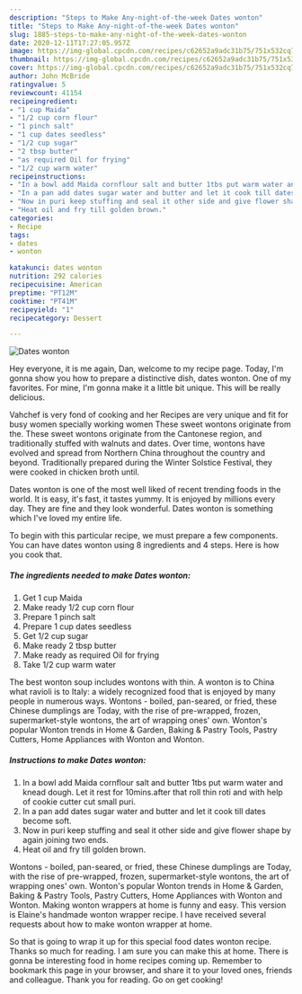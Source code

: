 ```yaml
---
description: "Steps to Make Any-night-of-the-week Dates wonton"
title: "Steps to Make Any-night-of-the-week Dates wonton"
slug: 1885-steps-to-make-any-night-of-the-week-dates-wonton
date: 2020-12-11T17:27:05.957Z
image: https://img-global.cpcdn.com/recipes/c62652a9adc31b75/751x532cq70/dates-wonton-recipe-main-photo.jpg
thumbnail: https://img-global.cpcdn.com/recipes/c62652a9adc31b75/751x532cq70/dates-wonton-recipe-main-photo.jpg
cover: https://img-global.cpcdn.com/recipes/c62652a9adc31b75/751x532cq70/dates-wonton-recipe-main-photo.jpg
author: John McBride
ratingvalue: 5
reviewcount: 41154
recipeingredient:
- "1 cup Maida"
- "1/2 cup corn flour"
- "1 pinch salt"
- "1 cup dates seedless"
- "1/2 cup sugar"
- "2 tbsp butter"
- "as required Oil for frying"
- "1/2 cup warm water"
recipeinstructions:
- "In a bowl add Maida cornflour salt and butter 1tbs put warm water and knead dough. Let it rest for 10mins.after that roll thin roti and with help of cookie cutter cut small puri."
- "In a pan add dates sugar water and butter and let it cook till dates become soft."
- "Now in puri keep stuffing and seal it other side and give flower shape by again joining two ends."
- "Heat oil and fry till golden brown."
categories:
- Recipe
tags:
- dates
- wonton

katakunci: dates wonton 
nutrition: 292 calories
recipecuisine: American
preptime: "PT12M"
cooktime: "PT41M"
recipeyield: "1"
recipecategory: Dessert

---
```



![Dates wonton](https://img-global.cpcdn.com/recipes/c62652a9adc31b75/751x532cq70/dates-wonton-recipe-main-photo.jpg)

Hey everyone, it is me again, Dan, welcome to my recipe page. Today, I'm gonna show you how to prepare a distinctive dish, dates wonton. One of my favorites. For mine, I'm gonna make it a little bit unique. This will be really delicious.

Vahchef is very fond of cooking and her Recipes are very unique and fit for busy women specially working women These sweet wontons originate from the. These sweet wontons originate from the Cantonese region, and traditionally stuffed with walnuts and dates. Over time, wontons have evolved and spread from Northern China throughout the country and beyond. Traditionally prepared during the Winter Solstice Festival, they were cooked in chicken broth until.

Dates wonton is one of the most well liked of recent trending foods in the world. It is easy, it's fast, it tastes yummy. It is enjoyed by millions every day. They are fine and they look wonderful. Dates wonton is something which I've loved my entire life.


To begin with this particular recipe, we must prepare a few components. You can have dates wonton using 8 ingredients and 4 steps. Here is how you cook that.

<!--inarticleads1-->

##### The ingredients needed to make Dates wonton:

1. Get 1 cup Maida
1. Make ready 1/2 cup corn flour
1. Prepare 1 pinch salt
1. Prepare 1 cup dates seedless
1. Get 1/2 cup sugar
1. Make ready 2 tbsp butter
1. Make ready as required Oil for frying
1. Take 1/2 cup warm water


The best wonton soup includes wontons with thin. A wonton is to China what ravioli is to Italy: a widely recognized food that is enjoyed by many people in numerous ways. Wontons - boiled, pan-seared, or fried, these Chinese dumplings are Today, with the rise of pre-wrapped, frozen, supermarket-style wontons, the art of wrapping ones&#39; own. Wonton&#39;s popular Wonton trends in Home &amp; Garden, Baking &amp; Pastry Tools, Pastry Cutters, Home Appliances with Wonton and Wonton. 

<!--inarticleads2-->

##### Instructions to make Dates wonton:

1. In a bowl add Maida cornflour salt and butter 1tbs put warm water and knead dough. Let it rest for 10mins.after that roll thin roti and with help of cookie cutter cut small puri.
1. In a pan add dates sugar water and butter and let it cook till dates become soft.
1. Now in puri keep stuffing and seal it other side and give flower shape by again joining two ends.
1. Heat oil and fry till golden brown.


Wontons - boiled, pan-seared, or fried, these Chinese dumplings are Today, with the rise of pre-wrapped, frozen, supermarket-style wontons, the art of wrapping ones&#39; own. Wonton&#39;s popular Wonton trends in Home &amp; Garden, Baking &amp; Pastry Tools, Pastry Cutters, Home Appliances with Wonton and Wonton. Making wonton wrappers at home is funny and easy. This version is Elaine&#39;s handmade wonton wrapper recipe. I have received several requests about how to make wonton wrapper at home. 

So that is going to wrap it up for this special food dates wonton recipe. Thanks so much for reading. I am sure you can make this at home. There is gonna be interesting food in home recipes coming up. Remember to bookmark this page in your browser, and share it to your loved ones, friends and colleague. Thank you for reading. Go on get cooking!
